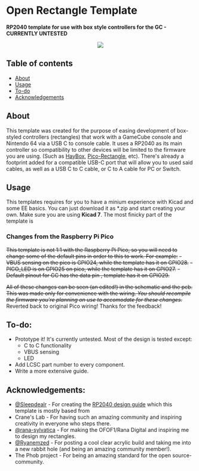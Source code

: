 
# Open Rectangle Template
**RP2040 template for use with box style controllers for the GC - CURRENTLY UNTESTED**

<p align="center">
  <img src="https://github.com/Armastardo/OpenRectangleTemplate/blob/main/Pictures/KicadRender.png?raw=true" />
</p>

## Table of contents
* [About](#about)
* [Usage](#usage)
* [To-do](#to-do)
* [Acknowledgements](#acknowledgements)

## About
This template was created for the purpose of easing development of box-styled controllers (rectangles) that work with a GameCube console and Nintendo 64 via a USB C to console cable. It uses a RP2040 as its main controller so compatibility to other devices will be limited to the firmware you are using. (Such as [HayBox](https://github.com/JonnyHaystack/HayBox), [Pico-Rectangle](https://github.com/JulienBernard3383279/pico-rectangle), etc). There's already a footprint added for a compatible USB-C port that will allow you to used said cables, as well as a USB C to C cable, or C to A cable for PC or Switch.

## Usage
This templates requires for you to have a minium experience with Kicad and some EE basics. You can just download it as *.zip and start creating your own. Make sure you are using **Kicad 7**. The most finicky part of the template is 
### Changes from the Raspberry Pi Pico
~~This template is not 1:1 with the Raspberry Pi Pico, so you will need to change some of the default pins in order to this to work. For example:~~
~~- VBUS sensing on the pico is GPIO24, while the template has it on GPIO28.~~
~~- PICO_LED is on GPIO25 on pico, while the template has it on GPIO27.~~
~~- Default pinout for GC has the data pin , template has it on GPIO29.~~

~~All of these changes can be seen (an edited!) in the schematic and the pcb. This was made only for convenience with the wiring. *You should recompile the firmware you're planning on use to accomodate for these changes.*~~
Reverted back to original Pico wiring! Thanks for the feedback!

## To-do:
- Prototype it! It's currently untested. Most of the design is tested except:
	- C to C functionality
	- VBUS sensing
	- LED
- Add LCSC part number to every component.
- Write a more extensive guide.

## Acknowledgements:
- [@Sleepdealr](https://github.com/Sleepdealr/) - For creating the [RP2040 design guide](https://github.com/Sleepdealr/RP2040-designguide) which this template is mostly based from
- Crane's Lab - For having such an amazing community and inspiring creativity in everyone who steps there.
- [@rana-sylvatica](https://github.com/rana-sylvatica/) - For making the OFOF1/Rana Digital and inspiring me to design my rectangles.
- [@Ryanemzed](https://github.com/Ryanemzed/) - For posting a cool clear acrylic build and taking me into a new rabbit hole (and being an amazing community member!).
- The Phob project - For being an amazing standard for the open source-community.